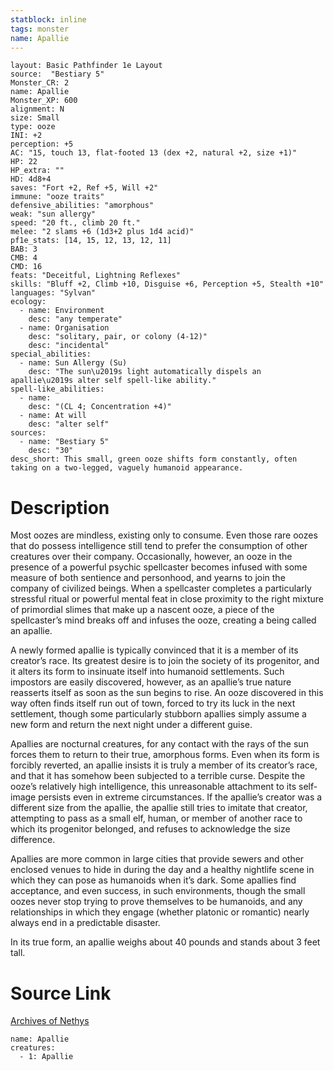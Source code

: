 ```yaml
---
statblock: inline
tags: monster
name: Apallie
---
```

```statblock
layout: Basic Pathfinder 1e Layout
source:  "Bestiary 5"
Monster_CR: 2
name: Apallie
Monster_XP: 600
alignment: N
size: Small
type: ooze
INI: +2
perception: +5
AC: "15, touch 13, flat-footed 13 (dex +2, natural +2, size +1)"
HP: 22
HP_extra: ""
HD: 4d8+4
saves: "Fort +2, Ref +5, Will +2"
immune: "ooze traits"
defensive_abilities: "amorphous"
weak: "sun allergy"
speed: "20 ft., climb 20 ft."
melee: "2 slams +6 (1d3+2 plus 1d4 acid)"
pf1e_stats: [14, 15, 12, 13, 12, 11]
BAB: 3
CMB: 4
CMD: 16
feats: "Deceitful, Lightning Reflexes"
skills: "Bluff +2, Climb +10, Disguise +6, Perception +5, Stealth +10"
languages: "Sylvan"
ecology:
  - name: Environment
    desc: "any temperate"
  - name: Organisation
    desc: "solitary, pair, or colony (4-12)"
    desc: "incidental"
special_abilities:
  - name: Sun Allergy (Su)
    desc: "The sun\u2019s light automatically dispels an apallie\u2019s alter self spell-like ability."
spell-like_abilities:
  - name:
    desc: "(CL 4; Concentration +4)"
  - name: At will
    desc: "alter self"
sources:
  - name: "Bestiary 5"
    desc: "30"
desc_short: This small, green ooze shifts form constantly, often taking on a two-legged, vaguely humanoid appearance.
```
# Description
Most oozes are mindless, existing only to consume. Even those rare oozes that do possess intelligence still tend to prefer the consumption of other creatures over their company. Occasionally, however, an ooze in the presence of a powerful psychic spellcaster becomes infused with some measure of both sentience and personhood, and yearns to join the company of civilized beings. When a spellcaster completes a particularly stressful ritual or powerful mental feat in close proximity to the right mixture of primordial slimes that make up a nascent ooze, a piece of the spellcaster’s mind breaks off and infuses the ooze, creating a being called an apallie.

A newly formed apallie is typically convinced that it is a member of its creator’s race. Its greatest desire is to join the society of its progenitor, and it alters its form to insinuate itself into humanoid settlements. Such impostors are easily discovered, however, as an apallie’s true nature reasserts itself as soon as the sun begins to rise. An ooze discovered in this way often finds itself run out of town, forced to try its luck in the next settlement, though some particularly stubborn apallies simply assume a new form and return the next night under a different guise.

Apallies are nocturnal creatures, for any contact with the rays of the sun forces them to return to their true, amorphous forms. Even when its form is forcibly reverted, an apallie insists it is truly a member of its creator’s race, and that it has somehow been subjected to a terrible curse. Despite the ooze’s relatively high intelligence, this unreasonable attachment to its self-image persists even in extreme circumstances. If the apallie’s creator was a different size from the apallie, the apallie still tries to imitate that creator, attempting to pass as a small elf, human, or member of another race to which its progenitor belonged, and refuses to acknowledge the size difference.

Apallies are more common in large cities that provide sewers and other enclosed venues to hide in during the day and a healthy nightlife scene in which they can pose as humanoids when it’s dark. Some apallies find acceptance, and even success, in such environments, though the small oozes never stop trying to prove themselves to be humanoids, and any relationships in which they engage (whether platonic or romantic) nearly always end in a predictable disaster.

In its true form, an apallie weighs about 40 pounds and stands about 3 feet tall.
# Source Link
[Archives of Nethys](https://aonprd.com/MonsterDisplay.aspx?ItemName=Apallie)
```encounter-table
name: Apallie
creatures:
  - 1: Apallie
```
